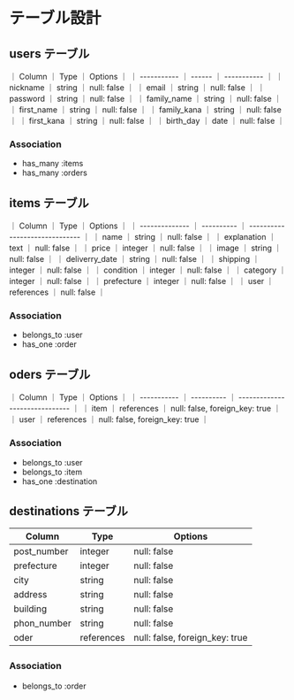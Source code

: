 # テーブル設計

## users テーブル

｜ Column      ｜ Type   ｜ Options     ｜
｜ ----------- ｜ ------ ｜ ----------- ｜
｜ nickname    ｜ string ｜ null: false ｜
｜ email       ｜ string ｜ null: false ｜
｜ password    ｜ string ｜ null: false ｜
｜ family_name ｜ string ｜ null: false ｜
｜ first_name  ｜ string ｜ null: false ｜
｜ family_kana ｜ string ｜ null: false ｜
｜ first_kana  ｜ string ｜ null: false ｜
｜ birth_day   ｜ date   ｜ null: false ｜

### Association

- has_many :items
- has_many :orders

## items テーブル

｜ Column         ｜ Type       ｜ Options                        ｜
｜ -------------- ｜ ---------- ｜ ------------------------------ ｜
｜ name           ｜ string     ｜ null: false                    ｜
｜ explanation    ｜ text       ｜ null: false                    ｜
｜ price          ｜ integer    ｜ null: false                    ｜
｜ image          ｜ string     ｜ null: false                    ｜
｜ deliverry_date ｜ string     ｜ null: false                    ｜
｜ shipping       ｜ integer    ｜ null: false                    ｜
｜ condition      ｜ integer    ｜ null: false                    ｜
｜ category       ｜ integer    ｜ null: false                    ｜
｜ prefecture     ｜ integer    ｜ null: false                    ｜
｜ user           ｜ references ｜ null: false                    ｜

### Association

- belongs_to :user
- has_one :order

## oders テーブル

｜ Column      ｜ Type       ｜ Options                        ｜
｜ ----------- ｜ ---------- ｜ ------------------------------ ｜
｜ item        ｜ references ｜ null: false, foreign_key: true ｜
｜ user        ｜ references ｜ null: false, foreign_key: true ｜

### Association

- belongs_to :user
- belongs_to :item
- has_one :destination

## destinations テーブル

| Column      | Type       | Options                        |
| ----------- | ---------- | ------------------------------ |
| post_number | integer    | null: false                    |
| prefecture  | integer    | null: false                    |
| city        | string     | null: false                    |
| address     | string     | null: false                    |
| building    | string     | null: false                    |
| phon_number | string     | null: false                    |
| oder        | references | null: false, foreign_key: true |

### Association　

- belongs_to :order
